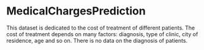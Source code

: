 # MedicalChargesPrediction
This dataset is dedicated to the cost of treatment of different patients. The cost of treatment depends on many factors: diagnosis, type of clinic, city of residence, age and so on. There is no data on the diagnosis of patients.
